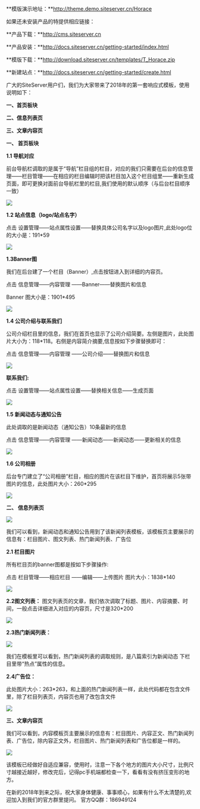 **模版演示地址：**http://theme.demo.siteserver.cn/Horace

如果还未安装产品的特提供相应链接：

**产品下载：**http://cms.siteserver.cn

**产品安装：**http://docs.siteserver.cn/getting-started/index.html

**模版下载：**http://download.siteserver.cn/templates/T_Horace.zip

**新建站点：**http://docs.siteserver.cn/getting-started/create.html

广大的SiteServer用户们，我们为大家带来了2018年的第一套响应式模板，使用说明如下：

**一、首页板块**

**二、信息列表页**

**三、文章内容页**



**一、	首页板块**

**1.1 导航对应**

前台导航栏调取的是属于“导航”栏目组的栏目，对应的我们只需要在后台的信息管理——栏目管理——在相应的栏目编辑时把该栏目加入这个栏目组里——重新生成页面，即可更换对面前台导航栏里的栏目,我们使用的默认顺序（与后台栏目顺序一致）
 
![](/assets/image001.png)

**1.2 站点信息（logo/站点名字）**

点击 设置管理——站点属性设置——替换具体公司名字以及logo图片,此处logo位的大小是：191*59
 
![](/assets/image002.png)

**1.3Banner图**

我们在后台建了一个栏目（Banner）,点击按钮进入到详细的内容页。

点击 信息管理——内容管理 ——Banner——替换图片和信息

Banner 图大小是：1901*495

![](/assets/image003.png)

**1.4 公司介绍与联系我们**

公司介绍栏目里的信息，我们在首页也显示了公司介绍简要。左侧是图片，此处图片大小为：118*118。右侧是内容简介摘要,信息按如下步骤替换即可：

点击 信息管理——内容管理 ——公司介绍——替换图片和信息

![](/assets/image004.png)
 
**联系我们:**

点击 设置管理——站点属性设置——替换相关信息——生成页面

![](/assets/image005.png)

**1.5 新闻动态与通知公告**

此处调取的是新闻动态（通知公告）10条最新的信息

点击 信息管理——内容管理 ——新闻动态——新闻动态——更新相关的信息

![](/assets/image006.png)

**1.6 公司相册**

后台专门建立了“公司相册”栏目，相应的图片在该栏目下维护，首页将展示5张带图片的信息，此处图片大小：260*295

![](/assets/image007.png)

**二、	信息列表页**

![](/assets/image008.png)

我们可以看到，新闻动态和通知公告用到了该新闻列表模板，该模板页主要展示的信息有：栏目图片、图文列表、热门新闻列表、广告位

**2.1 栏目图片**

所有栏目页的banner图都是按如下步骤操作:

点击 栏目管理——相应栏目 ——编辑——上传图片   图片大小：1838*140

![](/assets/image009.png)

**2.2图文列表：**
图文列表页的文章，我们依次调取了标题、图片、内容摘要、时间，一般点击详细进入对应的内容页，尺寸是320*200
 
![](/assets/image010.png)

**2.3热门新闻列表：**
 
![](/assets/image011.png)

我们在模板里可以看到，热门新闻列表的调取规则，是八篇索引为新闻动态
下栏目里带“热点”属性的信息。

**2.4广告位：**

此处图片大小：263*263，和上面的热门新闻列表一样，此处代码都在包含文件里，除了栏目列表页，内容页也用了改包含文件
 
![](/assets/image012.png)

**三、文章内容页**

我们可以看到，内容模板页主要展示的信息有：栏目图片、内容正文、热门新闻列表、广告位，除内容正文外，栏目图片、热门新闻列表和广告位都是一样的。

![](/assets/image013.png)
 
该模板已经做好自适应兼容，使用时，注意一下各个地方的图片大小尺寸，比例尺寸越接近越好，修改完后，记得pc手机端都检查一下，看看有没有挤压变形的地方。

在新的2018年到来之际，祝大家身体健康、事事顺心，如果有什么不太清楚的,欢迎加入到我们的官方群里提问。
官方QQ群：186949124   
